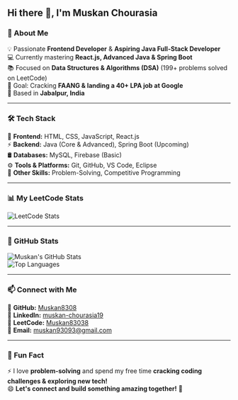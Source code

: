 ## Hi there 👋, I'm Muskan Chourasia  

### 🚀 About Me  
💡 Passionate **Frontend Developer** & **Aspiring Java Full-Stack Developer**  
💻 Currently mastering **React.js, Advanced Java & Spring Boot**  
📚 Focused on **Data Structures & Algorithms (DSA)** (199+ problems solved on LeetCode)  
🎯 Goal: Cracking **FAANG & landing a 40+ LPA job at Google**  
📍 Based in **Jabalpur, India**  

---

### 🛠️ Tech Stack  
🚀 **Frontend:** HTML, CSS, JavaScript, React.js  
⚡ **Backend:** Java (Core & Advanced), Spring Boot (Upcoming)  
🛢️ **Databases:** MySQL, Firebase (Basic)  
⚙️ **Tools & Platforms:** Git, GitHub, VS Code, Eclipse  
📌 **Other Skills:** Problem-Solving, Competitive Programming  

---

### 📊 My LeetCode Stats  
![LeetCode Stats](https://leetcard.jacoblin.cool/Muskan83038?theme=chartreuse&font=PT%20Sans)  

---

### 🌟 GitHub Stats  
![Muskan's GitHub Stats](https://github-readme-stats.vercel.app/api?username=Muskan8308&show_icons=true&theme=radical)  
![Top Languages](https://github-readme-stats.vercel.app/api/top-langs/?username=Muskan8308&layout=compact&theme=radical)  

---

### 📫 Connect with Me  
🔗 **GitHub:** [Muskan8308](https://github.com/Muskan8308)  
🔗 **LinkedIn:** [muskan-chourasia19](https://www.linkedin.com/in/muskan-chourasia19/)  
🔗 **LeetCode:** [Muskan83038](https://leetcode.com/u/Muskan83038/)  
📧 **Email:** muskan93093@gmail.com  

---

### 🚀 Fun Fact  
⚡ I love **problem-solving** and spend my free time **cracking coding challenges & exploring new tech!**  
😄 **Let's connect and build something amazing together!** 🚀  

